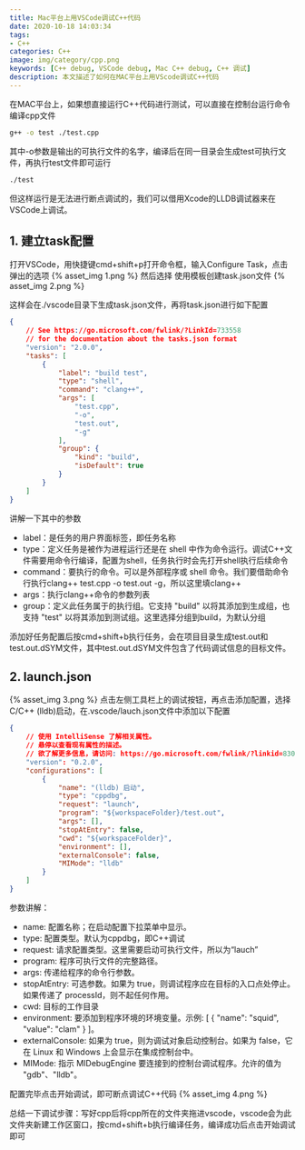 ```yaml
---
title: Mac平台上用VSCode调试C++代码
date: 2020-10-18 14:03:34
tags:
- C++
categories: C++
image: img/category/cpp.png
keywords: [C++ debug, VSCode debug, Mac C++ debug, C++ 调试]
description: 本文描述了如何在MAC平台上用VScode调试C++代码
---
```


在MAC平台上，如果想直接运行C++代码进行测试，可以直接在控制台运行命令编译cpp文件
``` sh
g++ -o test ./test.cpp
```
其中-o参数是输出的可执行文件的名字，编译后在同一目录会生成test可执行文件，再执行test文件即可运行
``` sh
./test
```

但这样运行是无法进行断点调试的，我们可以借用Xcode的LLDB调试器来在VSCode上调试。

## 1. 建立task配置

打开VSCode，用快捷键cmd+shift+p打开命令框，输入Configure Task，点击弹出的选项
{% asset_img 1.png %}
然后选择 使用模板创建task.json文件
{% asset_img 2.png %}

这样会在./vscode目录下生成task.json文件，再将task.json进行如下配置
``` json
{
    // See https://go.microsoft.com/fwlink/?LinkId=733558
    // for the documentation about the tasks.json format
    "version": "2.0.0",
    "tasks": [
        {
            "label": "build test",
            "type": "shell",
            "command": "clang++",
            "args": [
                "test.cpp",
                "-o",
                "test.out",
                "-g"
            ],
            "group": {
                "kind": "build",
                "isDefault": true
            }
        }
    ]
}
```

讲解一下其中的参数
- label：是任务的用户界面标签，即任务名称
- type：定义任务是被作为进程运行还是在 shell 中作为命令运行。调试C++文件需要用命令行编译，配置为shell，任务执行时会先打开shell执行后续命令
- command：要执行的命令。可以是外部程序或 shell 命令。我们要借助命令行执行clang++ test.cpp -o test.out -g，所以这里填clang++
- args：执行clang++命令的参数列表
- group：定义此任务属于的执行组。它支持 "build" 以将其添加到生成组，也支持 "test" 以将其添加到测试组。这里选择分组到build，为默认分组

添加好任务配置后按cmd+shift+b执行任务，会在项目目录生成test.out和test.out.dSYM文件，其中test.out.dSYM文件包含了代码调试信息的目标文件。

## 2. launch.json
{% asset_img 3.png %}
点击左侧工具栏上的调试按钮，再点击添加配置，选择C/C++ (lldb)启动，在.vscode/lauch.json文件中添加以下配置
``` json
{
    // 使用 IntelliSense 了解相关属性。 
    // 悬停以查看现有属性的描述。
    // 欲了解更多信息，请访问: https://go.microsoft.com/fwlink/?linkid=830387
    "version": "0.2.0",
    "configurations": [
        {
            "name": "(lldb) 启动",
            "type": "cppdbg",
            "request": "launch",
            "program": "${workspaceFolder}/test.out",
            "args": [],
            "stopAtEntry": false,
            "cwd": "${workspaceFolder}",
            "environment": [],
            "externalConsole": false,
            "MIMode": "lldb"
        }
    ]
}
```

参数讲解：
- name: 配置名称；在启动配置下拉菜单中显示。
- type: 配置类型。默认为cppdbg，即C++调试
- request: 请求配置类型。这里需要启动可执行文件，所以为“lauch”
- program: 程序可执行文件的完整路径。
- args: 传递给程序的命令行参数。
- stopAtEntry: 可选参数。如果为 true，则调试程序应在目标的入口点处停止。如果传递了 processId，则不起任何作用。
- cwd: 目标的工作目录
- environment: 要添加到程序环境的环境变量。示例: [ { "name": "squid", "value": "clam" } ]。
- externalConsole: 如果为 true，则为调试对象启动控制台。如果为 false，它在 Linux 和 Windows 上会显示在集成控制台中。
- MIMode: 指示 MIDebugEngine 要连接到的控制台调试程序。允许的值为 "gdb"、"lldb"。

配置完毕点击开始调试，即可断点调试C++代码
{% asset_img 4.png %}

总结一下调试步骤：写好cpp后将cpp所在的文件夹拖进vscode，vscode会为此文件夹新建工作区窗口，按cmd+shift+b执行编译任务，编译成功后点击开始调试即可